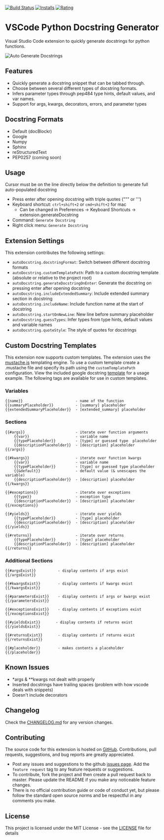 [![Build Status](https://travis-ci.org/NilsJPWerner/autoDocstring.svg?branch=master)](https://travis-ci.org/NilsJPWerner/autoDocstring)
[![Installs](https://vsmarketplacebadge.apphb.com/installs-short/njpwerner.autodocstring.svg)](https://marketplace.visualstudio.com/items?itemName=njpwerner.autodocstring)
[![Rating](https://vsmarketplacebadge.apphb.com/rating-short/njpwerner.autodocstring.svg)](https://marketplace.visualstudio.com/items?itemName=njpwerner.autodocstring&ssr=false#review-details)

# VSCode Python Docstring Generator

Visual Studio Code extension to quickly generate docstrings for python functions.

![Auto Generate Docstrings](images/demo.gif)

## Features

* Quickly generate a docstring snippet that can be tabbed through.
* Choose between several different types of docstring formats.
* Infers parameter types through pep484 type hints, default values, and var names.
* Support for args, kwargs, decorators, errors, and parameter types

## Docstring Formats

* Default (docBlockr)
* Google
* Numpy
* Sphinx
* reStructuredText
* PEP0257 (coming soon)

## Usage
Cursor must be on the line directly below the definition to generate full auto-populated docstring

* Press enter after opening docstring with triple quotes (""" or ''')
* Keyboard shortcut: `ctrl+shift+2` or `cmd+shift+2` for mac
    - Can be changed in Preferences -> Keyboard Shortcuts -> extension.generateDocstring
* Command: `Generate Docstring`
* Right click menu: `Generate Docstring`

## Extension Settings
This extension contributes the following settings:

* `autoDocstring.docstringFormat`: Switch between different docstring formats
* `autoDocstring.customTemplatePath`: Path to a custom docstring template (absolute or relative to the project root)
* `autoDocstring.generateDocstringOnEnter`: Generate the docstring on pressing enter after opening docstring
* `autoDocstring.includeExtendedSummary`: Include extended summary section in docstring
* `autoDocstring.includeName`: Include function name at the start of docstring
* `autoDocstring.startOnNewLine`: New line before summary placeholder
* `autoDocstring.guessTypes`: Infer types from type hints, default values and variable names
* `autoDocstring.quoteStyle`: The style of quotes for docstrings

## Custom Docstring Templates
This extension now supports custom templates. The extension uses the [mustache.js](https://github.com/janl/mustache.js/) templating engine. To use a custom template create a .mustache file and specify its path using the `customTemplatePath` configuration. View the included google docstring [template](src/docstring/templates/google.mustache) for a usage example. The following tags are available for use in custom templates.

### Variables
```
{{name}}                        - name of the function
{{summaryPlaceholder}}          - [summary] placeholder
{{extendedSummaryPlaceholder}}  - [extended_summary] placeholder
```
### Sections
```
{{#args}}                       - iterate over function arguments
    {{var}}                     - variable name
    {{typePlaceholder}}         - [type] or guessed type  placeholder
    {{descriptionPlaceholder}}  - [description] placeholder
{{/args}}

{{#kwargs}}                     - iterate over function kwargs
    {{var}}                     - variable name
    {{typePlaceholder}}         - [type] or guessed type placeholder
    {{&default}}                - default value (& unescapes the variable)
    {{descriptionPlaceholder}}  - [description] placeholder
{{/kwargs}}

{{#exceptions}}                 - iterate over exceptions
    {{type}}                    - exception type
    {{descriptionPlaceholder}}  - [description] placeholder
{{/exceptions}}

{{#yields}}                     - iterate over yields
    {{typePlaceholder}}         - [type] placeholder
    {{descriptionPlaceholder}}  - [description] placeholder
{{/yields}}

{{#returns}}                    - iterate over returns
    {{typePlaceholder}}         - [type] placeholder
    {{descriptionPlaceholder}}  - [description] placeholder
{{/returns}}
```
### Additional Sections
```
{{#argsExist}}          - display contents if args exist
{{/argsExist}}

{{#kwargsExist}}        - display contents if kwargs exist
{{/kwargsExist}}

{{#parametersExist}}    - display contents if args or kwargs exist
{{/parametersExist}}

{{#exceptionsExist}}    - display contents if exceptions exist
{{/exceptionsExist}}

{{#yieldsExist}}       - display contents if returns exist
{{/yieldsExist}}

{{#returnsExist}}       - display contents if returns exist
{{/returnsExist}}

{{#placeholder}}        - makes contents a placeholder
{{/placeholder}}
```

## Known Issues

* \*args & \*\*kwargs not dealt with properly
* Inserted docstrings have trailing spaces (problem with how vscode deals with snippets)
* Doesn't include decorators

## Changelog

Check the [CHANGELOG.md](CHANGELOG.md) for any version changes.

## Contributing

The source code for this extension is hosted on [GitHub](https://github.com/NilsJPWerner/autoDocstring). Contributions, pull requests, suggestions, and bug reports are greatly appreciated.

* Post any issues and suggestions to the github [issues page](https://github.com/NilsJPWerner/autoDocstring/issues). Add the `feature request` tag to any feature requests or suggestions.
* To contribute, fork the project and then create a pull request back to master. Please update the README if you make any noticeable feature changes.
* There is no official contribution guide or code of conduct yet, but please follow the standard open source norms and be respectful in any comments you make.

## License

This project is licensed under the MIT License - see the [LICENSE](LICENSE) file for details
